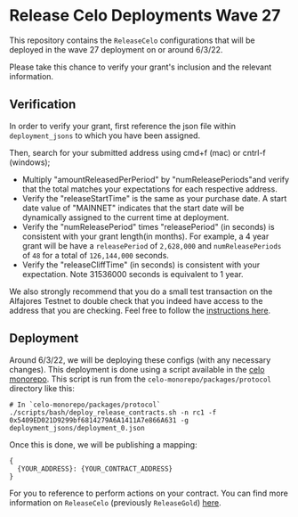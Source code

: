 # Release Celo Deployments Wave 27

This repository contains the `ReleaseCelo` configurations that will be deployed in the wave 27 deployment on or around 6/3/22.

Please take this chance to verify your grant's inclusion and the relevant information.

## Verification

In order to verify your grant, first reference the json file within `deployment_jsons` to which you have been assigned.

Then, search for your submitted address using cmd+f (mac) or cntrl-f (windows);
* Multiply "amountReleasedPerPeriod" by "numReleasePeriods"and verify that the total matches your expectations for each respective address.
* Verify the "releaseStartTime" is the same as your purchase date. A start date value of "MAINNET" indicates that the start date will be dynamically assigned to the current time at deployment.
* Verify the "numReleasePeriod" times "releasePeriod" (in seconds) is consistent with your grant length(in months). For example, a 4 year grant will be have a `releasePeriod` of `2,628,000` and `numReleasePeriods` of `48` for a total of `126,144,000` seconds.
* Verify the "releaseCliffTime" (in seconds) is consistent with your expectation. Note 31536000 seconds is equivalent to 1 year.

We also strongly recommend that you do a small test transaction on the Alfajores Testnet to double check that you indeed have access to the address that you are checking. Feel free to follow the [instructions here](https://docs.celo.org/operations-manual/summary/ledger#performing-a-test-transaction).

## Deployment

Around 6/3/22, we will be deploying these configs (with any necessary changes). This deployment is done using a script available in the [celo monorepo](https://github.com/celo-org/celo-monorepo/blob/master/packages/protocol/scripts/bash/deploy_release_contracts.sh). This script is run from the `celo-monorepo/packages/protocol` directory like this:

```
# In `celo-monorepo/packages/protocol`
./scripts/bash/deploy_release_contracts.sh -n rc1 -f 0x5409ED021D9299bf6814279A6A1411A7e866A631 -g deployment_jsons/deployment_0.json
```

Once this is done, we will be publishing a mapping:

```
{
  {YOUR_ADDRESS}: {YOUR_CONTRACT_ADDRESS}
}
```

For you to reference to perform actions on your contract. You can find more information on `ReleaseCelo` (previously `ReleaseGold`) [here](https://docs.celo.org/celo-gold-holder-guide/release-gold).

